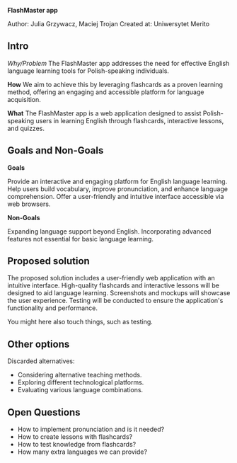 **FlashMaster app**

Author: Julia Grzywacz, Maciej Trojan
Created at: Uniwersytet Merito

## Intro

*Why/Problem*
The FlashMaster app addresses the need for effective English language learning tools for Polish-speaking individuals.

**How**
We aim to achieve this by leveraging flashcards as a proven learning method, offering an engaging and accessible platform for language acquisition.

**What**
The FlashMaster app is a web application designed to assist Polish-speaking users in learning English through flashcards, interactive lessons, and quizzes.

## Goals and Non-Goals

**Goals**

Provide an interactive and engaging platform for English language learning.
Help users build vocabulary, improve pronunciation, and enhance language comprehension.
Offer a user-friendly and intuitive interface accessible via web browsers.

**Non-Goals**

Expanding language support beyond English.
Incorporating advanced features not essential for basic language learning.

## Proposed solution

The proposed solution includes a user-friendly web application with an intuitive interface.
High-quality flashcards and interactive lessons will be designed to aid language learning.
Screenshots and mockups will showcase the user experience.
Testing will be conducted to ensure the application's functionality and performance.

You might here also touch things, such as testing.

## Other options

Discarded alternatives:

- Considering alternative teaching methods.
- Exploring different technological platforms.
- Evaluating various language combinations.

## Open Questions

- How to implement pronunciation and is it needed?
- How to create lessons with flashcards?
- How to test knowledge from flashcards?
- How many extra languages we can provide?

